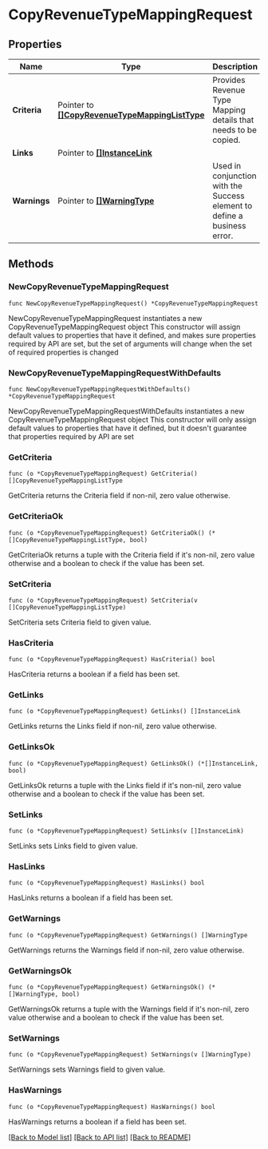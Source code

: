 # CopyRevenueTypeMappingRequest

## Properties

Name | Type | Description | Notes
------------ | ------------- | ------------- | -------------
**Criteria** | Pointer to [**[]CopyRevenueTypeMappingListType**](CopyRevenueTypeMappingListType.md) | Provides Revenue Type Mapping details that needs to be copied. | [optional] 
**Links** | Pointer to [**[]InstanceLink**](InstanceLink.md) |  | [optional] 
**Warnings** | Pointer to [**[]WarningType**](WarningType.md) | Used in conjunction with the Success element to define a business error. | [optional] 

## Methods

### NewCopyRevenueTypeMappingRequest

`func NewCopyRevenueTypeMappingRequest() *CopyRevenueTypeMappingRequest`

NewCopyRevenueTypeMappingRequest instantiates a new CopyRevenueTypeMappingRequest object
This constructor will assign default values to properties that have it defined,
and makes sure properties required by API are set, but the set of arguments
will change when the set of required properties is changed

### NewCopyRevenueTypeMappingRequestWithDefaults

`func NewCopyRevenueTypeMappingRequestWithDefaults() *CopyRevenueTypeMappingRequest`

NewCopyRevenueTypeMappingRequestWithDefaults instantiates a new CopyRevenueTypeMappingRequest object
This constructor will only assign default values to properties that have it defined,
but it doesn't guarantee that properties required by API are set

### GetCriteria

`func (o *CopyRevenueTypeMappingRequest) GetCriteria() []CopyRevenueTypeMappingListType`

GetCriteria returns the Criteria field if non-nil, zero value otherwise.

### GetCriteriaOk

`func (o *CopyRevenueTypeMappingRequest) GetCriteriaOk() (*[]CopyRevenueTypeMappingListType, bool)`

GetCriteriaOk returns a tuple with the Criteria field if it's non-nil, zero value otherwise
and a boolean to check if the value has been set.

### SetCriteria

`func (o *CopyRevenueTypeMappingRequest) SetCriteria(v []CopyRevenueTypeMappingListType)`

SetCriteria sets Criteria field to given value.

### HasCriteria

`func (o *CopyRevenueTypeMappingRequest) HasCriteria() bool`

HasCriteria returns a boolean if a field has been set.

### GetLinks

`func (o *CopyRevenueTypeMappingRequest) GetLinks() []InstanceLink`

GetLinks returns the Links field if non-nil, zero value otherwise.

### GetLinksOk

`func (o *CopyRevenueTypeMappingRequest) GetLinksOk() (*[]InstanceLink, bool)`

GetLinksOk returns a tuple with the Links field if it's non-nil, zero value otherwise
and a boolean to check if the value has been set.

### SetLinks

`func (o *CopyRevenueTypeMappingRequest) SetLinks(v []InstanceLink)`

SetLinks sets Links field to given value.

### HasLinks

`func (o *CopyRevenueTypeMappingRequest) HasLinks() bool`

HasLinks returns a boolean if a field has been set.

### GetWarnings

`func (o *CopyRevenueTypeMappingRequest) GetWarnings() []WarningType`

GetWarnings returns the Warnings field if non-nil, zero value otherwise.

### GetWarningsOk

`func (o *CopyRevenueTypeMappingRequest) GetWarningsOk() (*[]WarningType, bool)`

GetWarningsOk returns a tuple with the Warnings field if it's non-nil, zero value otherwise
and a boolean to check if the value has been set.

### SetWarnings

`func (o *CopyRevenueTypeMappingRequest) SetWarnings(v []WarningType)`

SetWarnings sets Warnings field to given value.

### HasWarnings

`func (o *CopyRevenueTypeMappingRequest) HasWarnings() bool`

HasWarnings returns a boolean if a field has been set.


[[Back to Model list]](../README.md#documentation-for-models) [[Back to API list]](../README.md#documentation-for-api-endpoints) [[Back to README]](../README.md)


